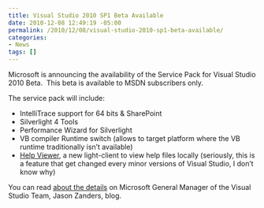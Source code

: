 ```yaml
---
title: Visual Studio 2010 SP1 Beta Available
date: 2010-12-08 12:49:19 -05:00
permalink: /2010/12/08/visual-studio-2010-sp1-beta-available/
categories:
- News
tags: []
---
```

<p>Microsoft is announcing the availability of the Service Pack for Visual Studio 2010 Beta.&#160; This beta is available to MSDN subscribers only.</p>  <p>The service pack will include:</p>  <ul>   <li>IntelliTrace support for 64 bits &amp; SharePoint </li>    <li>Silverlight 4 Tools </li>    <li>Performance Wizard for Silverlight </li>    <li>VB compiler Runtime switch (allows to target platform where the VB runtime traditionally isn’t available) </li>    <li><a href="http://thirdblogfromthesun.com/2010/10/the-story-of-help-in-visual-studio-2010-part-3/">Help Viewer</a>, a new light-client to view help files locally (seriously, this is a feature that get changed every minor versions of Visual Studio, I don’t know why) </li> </ul>  <p>You can read <a href="http://blogs.msdn.com/b/jasonz/archive/2010/12/07/announcing-visual-studio-2010-service-pack-1-beta.aspx">about the details</a> on Microsoft General Manager of the Visual Studio Team, Jason Zanders, blog.</p>